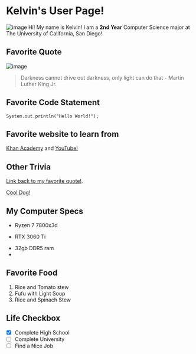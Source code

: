 # Kelvin's User Page!
![image](https://github.com/user-attachments/assets/e62b6658-2e38-40ed-a6d6-de964451ccd5)
Hi! My name is Kelvin! I am a **2nd Year** Computer Science major at The University of California, San Diego!

## Favorite Quote
![image](https://github.com/user-attachments/assets/109fe228-fb25-4c87-bde1-03761423397d)
>Darkness cannot drive out darkness, only light can do that - Martin Luther King Jr.

## Favorite Code Statement
```
System.out.println("Hello World!");
```

## Favorite website to learn from
[Khan Academy](https://www.khanacademy.org/) and [YouTube!](https://www.youtube.com/)

## Other Trivia
[Link back to my favorite quote!](#favorite-quote).

[Cool Dog!](dog.png)

## My Computer Specs
- Ryzen 7 7800x3d
* RTX 3060 Ti
+ 32gb DDR5 ram
+ 
## Favorite Food
1. Rice and Tomato stew
2. Fufu with Light Soup
3. Rice and Spinach Stew

## Life Checkbox
- [x] Complete High School
- [ ] Complete University
- [ ] Find a Nice Job
